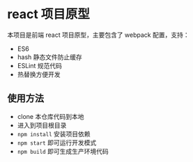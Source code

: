 # react 项目原型

本项目是前端 react 项目原型，主要包含了 webpack 配置，支持：

- ES6
- hash 静态文件防止缓存
- ESLint 规范代码
- 热替换方便开发

## 使用方法

- clone 本仓库代码到本地
- 进入到项目根目录
- `npm install` 安装项目依赖
- `npm start` 即可运行开发模式
- `npm build` 即可生成生产环境代码